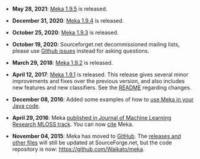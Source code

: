 * **May 28, 2021**: [Meka 1.9.5](https://github.com/Waikato/meka/releases/tag/meka-1.9.5) is released.

* **December 31, 2020**: [Meka 1.9.4](https://github.com/Waikato/meka/releases/tag/meka-1.9.4) is released.

* **October 25, 2020**: [Meka 1.9.3](https://github.com/Waikato/meka/releases/tag/meka-1.9.3) is released.

* **October 19, 2020**: Sourceforget.net decommissioned mailing lists, please
  use [Github issues](https://github.com/Waikato/meka/issues) instead for asking
  questions. 

* **March 29, 2018**: [Meka 1.9.2](https://sourceforge.net/projects/meka/files/meka-1.9.2) is released. 

* **April 12, 2017**: [Meka 1.9.1](https://sourceforge.net/projects/meka/files/meka-1.9.1) is released. 
  This release gives several minor improvements and fixes over the previous version, 
  and also includes new features and new classifiers. See the 
  [README](https://sourceforge.net/projects/meka/files/meka-1.9.1/) regarding changes.

* **December 08, 2016**: Added some examples of how to [use Meka in your Java code](https://github.com/Waikato/meka/tree/master/src/main/java/mekaexamples).

* **April 29, 2016**: Meka [published in Journal of Machine Learning Research MLOSS track](http://www.jmlr.org/papers/v17/12-164.html). You can now [cite](citing.md) Meka. 

* **November 04, 2015**: Meka has moved to [GitHub](https://github.com/Waikato/meka). 
  The [releases and other files](https://sourceforge.net/projects/meka/files/) 
  will still be updated at SourceForge.net, but the code repository is now: 
  https://github.com/Waikato/meka.
